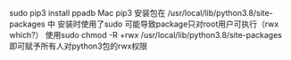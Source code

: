 sudo pip3 install ppadb
Mac pip3 安装包在 /usr/local/lib/python3.8/site-packages 中
安装时使用了sudo 可能导致package只对root用户可执行（rwx which?）
使用sudo chmod -R +rwx /usr/local/lib/python3.8/site-packages 即可赋予所有人对python3包的rwx权限
